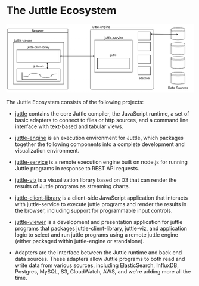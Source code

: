 # The Juttle Ecosystem

![Juttle Ecosystem](../docs/images/JuttleEcosystemDiagram.png)

The Juttle Ecosystem consists of the following projects:

* [juttle](https://github.com/juttle/juttle) contains the core Juttle compiler, the JavaScript runtime, a set of basic adapters to connect to files or http sources, and a command line interface with text-based and tabular views.

* [juttle-engine](https://github.com/juttle/juttle-engine) is an execution environment for Juttle, which packages together the following components into a complete development and visualization environment.

* [juttle-service](https://github.com/juttle/juttle-service) is a remote execution engine built on node.js for running Juttle programs in response to REST API requests.

* [juttle-viz](https://github.com/juttle/juttle-viz) is a visualization library based on D3 that can render the results of Juttle programs as streaming charts.

* [juttle-client-library](https://github.com/juttle/juttle-client-library) is a client-side JavaScript application that interacts with juttle-service to execute juttle programs and render the results in the browser, including support for programmable input controls.

* [juttle-viewer](https://github.com/juttle/juttle-client-viewer) is a development and presentation application for juttle programs that packages juttle-client-library, juttle-viz, and application logic to select and run juttle programs using a remote juttle engine (either packaged within juttle-engine or standalone).

* Adapters are the interface between the Juttle runtime and back end data sources. These adapters allow Juttle programs to both read and write data from various sources, including ElasticSearch, InfluxDB, Postgres, MySQL, S3, CloudWatch, AWS, and we're adding more all the time.
